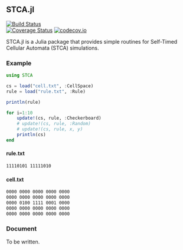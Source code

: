 ## STCA.jl

[![Build Status](https://travis-ci.org/peakbook/STCA.jl.svg?branch=master)](https://travis-ci.org/peakbook/STCA.jl)  
[![Coverage Status](https://coveralls.io/repos/peakbook/STCA.jl/badge.svg?branch=master&service=github)](https://coveralls.io/github/peakbook/STCA.jl?branch=master)
[![codecov.io](http://codecov.io/github/peakbook/STCA.jl/coverage.svg?branch=master)](http://codecov.io/github/peakbook/STCA.jl?branch=master)

STCA.jl is a Julia package that provides simple routines for Self-Timed Cellular Automata (STCA) simulations.


### Example

```julia
using STCA

cs = load("cell.txt", :CellSpace)
rule = load("rule.txt", :Rule)

println(rule)

for i=1:10
    update!(cs, rule, :Checkerboard)
    # update!(cs, rule, :Random)
    # update!(cs, rule, x, y)
    println(cs)
end
```


#### rule.txt

```txt
11110101 11111010
```


#### cell.txt

```txt
0000 0000 0000 0000 0000 
0000 0000 0000 0000 0000 
0000 0100 1111 0001 0000 
0000 0000 0000 0000 0000 
0000 0000 0000 0000 0000 
```


### Document

To be written.


